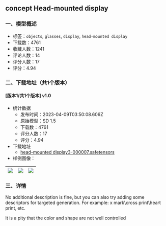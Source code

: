 ## concept Head-mounted display
### 一、模型概述

- 标签：`objects`, `glasses`, `display`, `head-mounted display`
- 下载数：4761
- 收藏人数：1241
- 评论人数：14
- 评分人数：17
- 评分：4.94

### 二、下载地址（共1个版本）

#### [版本1/共1个版本] v1.0

- 统计数据
  - 发布时间：2023-04-09T03:50:08.606Z
  - 原始模型：SD 1.5
  - 下载数：4761
  - 评分人数：17
  - 评分：4.94
- 下载地址
  - [head-mounted display3-000007.safetensors](https://civitai.com/api/download/models/40483)
- 样例图像：

| <img src="https://image.civitai.com/xG1nkqKTMzGDvpLrqFT7WA/717c9ed1-fed3-4560-eb45-07e144ffb000/width=450/447756.jpeg" /> | <img src="https://image.civitai.com/xG1nkqKTMzGDvpLrqFT7WA/53a7b30c-75b7-4782-a291-e0c63d51c400/width=450/447829.jpeg" /> | <img src="https://image.civitai.com/xG1nkqKTMzGDvpLrqFT7WA/3b78a1ac-f543-42a9-4726-034d06debf00/width=450/447827.jpeg" /> |
| ---- | ---- | ---- |


### 三、详情
<p>No additional description is fine, but you can also try adding some descriptors for targeted generation. For example: x mark\cross print\heart print, etc.</p><p>It is a pity that the color and shape are not well controlled</p>